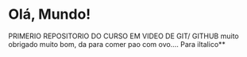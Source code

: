 # Olá, Mundo!
PRIMERIO REPOSITORIO DO CURSO EM VIDEO DE GIT/ GITHUB
muito obrigado
muito bom, da para comer pao com ovo....
Para iltalico**